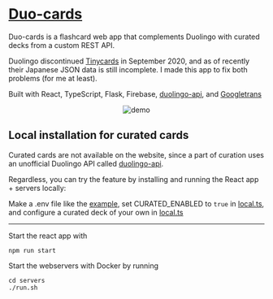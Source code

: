 # [Duo-cards](https://feefs.me/duo-cards)
Duo-cards is a flashcard web app that complements Duolingo with curated decks from a custom REST API.

Duolingo discontinued [Tinycards](https://support.duolingo.com/hc/en-us/articles/360043909772-UPDATE-Tinycards-Announcement) in September 2020, and as of recently their Japanese JSON data is still incomplete. I made this app to fix both problems (for me at least).

Built with React, TypeScript, Flask, Firebase, [duolingo-api](https://github.com/KartikTalwar/Duolingo), and [Googletrans](https://github.com/ssut/py-googletrans)

<p align="center">
    <img src="demo.gif" alt="demo">
<p>

## Local installation for curated cards
Curated cards are not available on the website, since a part of curation uses an unofficial Duolingo API called [duolingo-api](https://github.com/KartikTalwar/Duolingo).

Regardless, you can try the feature by installing and running the React app + servers locally:

Make a .env file like the [example](servers/duolingo/.env.example), set CURATED_ENABLED to `true` in [local.ts](src/ts/local.ts), and configure a curated deck of your own in [local.ts](src/ts/local.ts)

---

Start the react app with
```
npm run start
```
Start the webservers with Docker by running
```
cd servers
./run.sh
```
